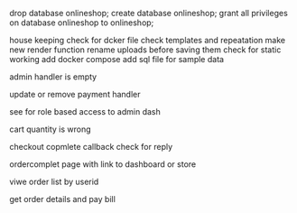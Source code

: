 <!-- database commands -->
drop database onlineshop;
create database onlineshop; 
grant all privileges on database onlineshop to onlineshop;


<!-- issues -->

house keeping
    check for dcker file
    check templates and repeatation
    make new render function 
    rename uploads before saving them
    check for static working
    add docker compose
    add sql file for sample data
    

admin handler is empty

update or remove payment handler 

see for role based access to admin dash

cart quantity is wrong

 checkout copmlete callback check for reply

 ordercomplet page with link to dashboard or store

 viwe order list by userid

 get order details and pay bill

 

